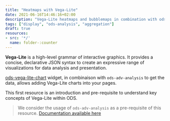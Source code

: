 ```yaml
---
title: "Heatmaps with Vega-Lite"
date: 2021-06-16T14:46:16+02:00
description: "Vega-Lite heatmaps and bubblemaps in combination with ods-adv-analysis"
tags: ["display", "ods-analysis", "aggregation"]
draft: true
resources:
- src: '*/'
  name: folder-:counter
---
```


**Vega-Lite** is a high-level grammar of interactive graphics. It provides a concise, declarative JSON syntax to create an expressive range of visualizations for data analysis and presentation.

[ods-vega-lite-chart](https://help.opendatasoft.com/widgets/#/api/ods-widgets.directive:odsVegaLiteChart) widget, in combinaison with `ods-adv-analysis` to get the data, allows adding Vega-Lite charts into your pages.

This first resource is an introduction and pre-requisite to understand key concepts of Vega-Lite within ODS.

> We consider the usage of `ods-adv-analysis` as a pre-requisite of this resource.
> [Documentation available here](https://help.opendatasoft.com/widgets/#/api/ods-widgets.directive:odsAdvAnalysis)